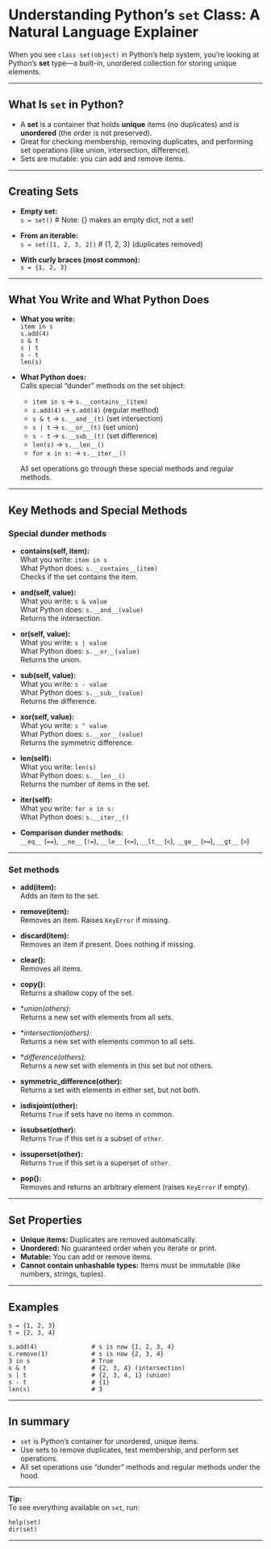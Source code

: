 # Understanding Python’s `set` Class: A Natural Language Explainer

When you see `class set(object)` in Python’s help system, you’re looking at Python’s **set** type—a built-in, unordered collection for storing unique elements.

---

## What Is `set` in Python?

- A **set** is a container that holds **unique** items (no duplicates) and is **unordered** (the order is not preserved).
- Great for checking membership, removing duplicates, and performing set operations (like union, intersection, difference).
- Sets are mutable: you can add and remove items.

---

## Creating Sets

- **Empty set:**  
      `s = set()`           # Note: {} makes an empty dict, not a set!

- **From an iterable:**  
      `s = set([1, 2, 3, 2])`    # {1, 2, 3} (duplicates removed)

- **With curly braces (most common):**  
      `s = {1, 2, 3}`

---

## What You Write and What Python Does

- **What you write:**  
    `item in s`  
    `s.add(4)`  
    `s & t`  
    `s | t`  
    `s - t`  
    `len(s)`

- **What Python does:**  
    Calls special “dunder” methods on the set object:
    - `item in s` → `s.__contains__(item)`
    - `s.add(4)` → `s.add(4)` (regular method)
    - `s & t` → `s.__and__(t)` (set intersection)
    - `s | t` → `s.__or__(t)` (set union)
    - `s - t` → `s.__sub__(t)` (set difference)
    - `len(s)` → `s.__len__()`
    - `for x in s:` → `s.__iter__()`

    All set operations go through these special methods and regular methods.

---

## Key Methods and Special Methods

### Special dunder methods

- **__contains__(self, item):**  
      What you write: `item in s`  
      What Python does: `s.__contains__(item)`  
      Checks if the set contains the item.

- **__and__(self, value):**  
      What you write: `s & value`  
      What Python does: `s.__and__(value)`  
      Returns the intersection.

- **__or__(self, value):**  
      What you write: `s | value`  
      What Python does: `s.__or__(value)`  
      Returns the union.

- **__sub__(self, value):**  
      What you write: `s - value`  
      What Python does: `s.__sub__(value)`  
      Returns the difference.

- **__xor__(self, value):**  
      What you write: `s ^ value`  
      What Python does: `s.__xor__(value)`  
      Returns the symmetric difference.

- **__len__(self):**  
      What you write: `len(s)`  
      What Python does: `s.__len__()`  
      Returns the number of items in the set.

- **__iter__(self):**  
      What you write: `for x in s:`  
      What Python does: `s.__iter__()`

- **Comparison dunder methods:**  
      `__eq__` (`==`), `__ne__` (`!=`), `__le__` (`<=`), `__lt__` (`<`), `__ge__` (`>=`), `__gt__` (`>`)

---

### Set methods

- **add(item):**  
      Adds an item to the set.

- **remove(item):**  
      Removes an item. Raises `KeyError` if missing.

- **discard(item):**  
      Removes an item if present. Does nothing if missing.

- **clear():**  
      Removes all items.

- **copy():**  
      Returns a shallow copy of the set.

- **union(*others):**  
      Returns a new set with elements from all sets.

- **intersection(*others):**  
      Returns a new set with elements common to all sets.

- **difference(*others):**  
      Returns a new set with elements in this set but not others.

- **symmetric_difference(other):**  
      Returns a set with elements in either set, but not both.

- **isdisjoint(other):**  
      Returns `True` if sets have no items in common.

- **issubset(other):**  
      Returns `True` if this set is a subset of `other`.

- **issuperset(other):**  
      Returns `True` if this set is a superset of `other`.

- **pop():**  
      Removes and returns an arbitrary element (raises `KeyError` if empty).

---

## Set Properties

- **Unique items:** Duplicates are removed automatically.
- **Unordered:** No guaranteed order when you iterate or print.
- **Mutable:** You can add or remove items.
- **Cannot contain unhashable types:** Items must be immutable (like numbers, strings, tuples).

---

## Examples

    s = {1, 2, 3}
    t = {2, 3, 4}

    s.add(4)               # s is now {1, 2, 3, 4}
    s.remove(1)            # s is now {2, 3, 4}
    3 in s                 # True
    s & t                  # {2, 3, 4} (intersection)
    s | t                  # {2, 3, 4, 1} (union)
    s - t                  # {1}
    len(s)                 # 3

---

## In summary

- `set` is Python’s container for unordered, unique items.
- Use sets to remove duplicates, test membership, and perform set operations.
- All set operations use “dunder” methods and regular methods under the hood.

---

**Tip:**  
To see everything available on `set`, run:

    help(set)
    dir(set)

---
